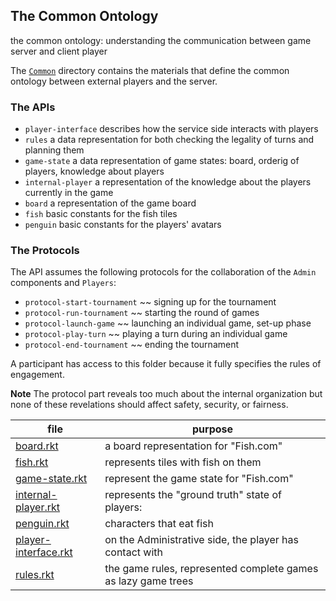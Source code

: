 ## The Common Ontology

the common ontology: understanding the communication between game server and client player

The [`Common`](Common/) directory contains the materials that define
the common ontology between external players and the server.

### The APIs

- `player-interface` describes how the service side interacts with players 
- `rules` a data representation for both checking the legality of turns and planning them
- `game-state` a data representation of game states: board, orderig of players, knowledge about players 
- `internal-player` a representation of the knowledge about the players currently in the game 
- `board` a representation of the game board
- `fish` basic constants for the fish tiles
- `penguin` basic constants for the players' avatars 

### The Protocols 

The API assumes the following protocols for the collaboration of the
`Admin` components and `Players`:

- `protocol-start-tournament` ~~ signing up for the tournament
- `protocol-run-tournament` ~~ starting  the round of games 
- `protocol-launch-game` ~~ launching an individual game, set-up phase 
- `protocol-play-turn` ~~ playing a turn during an individual game
- `protocol-end-tournament` ~~ ending the tournament 

A participant has access to this folder because it fully specifies the
rules of engagement.

**Note** The protocol part reveals too much about the internal
organization but none of these revelations should affect safety,
security, or fairness.

| file | purpose |
|--------------------- | ------- |
| [board.rkt](board.rkt) | a board representation for "Fish.com" | 
| [fish.rkt](fish.rkt) | represents tiles with fish on them | 
| [game-state.rkt](game-state.rkt) | represent the game state for "Fish.com" | 
| [internal-player.rkt](internal-player.rkt) | represents the "ground truth" state of players: | 
| [penguin.rkt](penguin.rkt) | characters that eat fish | 
| [player-interface.rkt](player-interface.rkt) | on the Administrative side, the player has contact with | 
| [rules.rkt](rules.rkt) | the game rules, represented complete games as lazy game trees | 
